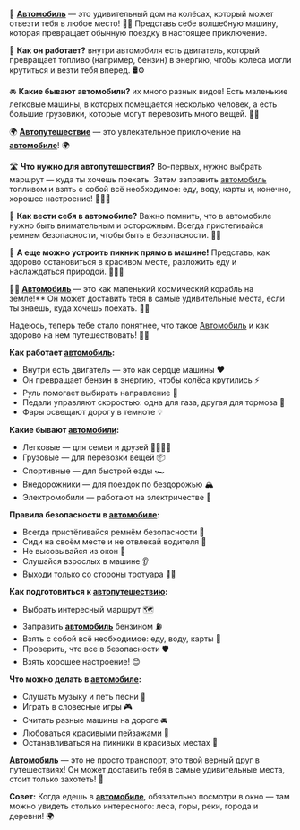 🚗 **[Автомобиль](car.md)** — это удивительный дом на колёсах, который может отвезти тебя в любое место! 🚗✨ Представь себе волшебную машину, которая превращает обычную поездку в настоящее приключение. 

🚙 **Как он работает?** внутри автомобиля есть двигатель, который превращает топливо (например, бензин) в энергию, чтобы колеса могли крутиться и везти тебя вперед. 🛢️⚙️

🚘 **Какие бывают автомобили?** их много разных видов! Есть маленькие легковые машины, в которых помещается несколько человек, а есть большие грузовики, которые могут перевозить много вещей. 🚚🚖

🌍 **[Автопутешествие](autotravel.md)** — это увлекательное приключение на **[автомобиле](car.md)**! 🌍

🛣️ **Что нужно для автопутешествия?** Во-первых, нужно выбрать маршрут — куда ты хочешь поехать. Затем заправить [автомобиль](car.md) топливом и взять с собой всё необходимое: еду, воду, карты и, конечно, хорошее настроение! 🍏📖🎶

💨 **Как вести себя в автомобиле?** Важно помнить, что в автомобиле нужно быть внимательным и осторожным. Всегда пристегивайся ремнем безопасности, чтобы быть в безопасности. 🎒🚦

🎉 **А еще можно устроить пикник прямо в машине!** Представь, как здорово остановиться в красивом месте, разложить еду и наслаждаться природой. 🍕🍉🌳

🚗🚀 **[Автомобиль](car.md)** — это как маленький космический корабль на земле!** Он может доставить тебя в самые удивительные места, если ты знаешь, куда хочешь поехать. 🌌✨

Надеюсь, теперь тебе стало понятнее, что такое [Автомобиль](car.md) и как здорово на нем путешествовать! 🚙🌈

**Как работает **[автомобиль](car.md)**:**
- Внутри есть двигатель — это как сердце машины ❤️
- Он превращает бензин в энергию, чтобы колёса крутились ⚡
- Руль помогает выбирать направление 🎯
- Педали управляют скоростью: одна для газа, другая для тормоза 🦶
- Фары освещают дорогу в темноте 💡

**Какие бывают **[автомобили](car.md)**:**
- Легковые — для семьи и друзей 👨‍👩‍👧‍👦
- Грузовые — для перевозки вещей 📦
- Спортивные — для быстрой езды 🏎️
- Внедорожники — для поездок по бездорожью 🏔️
- Электромобили — работают на электричестве 🔋

**Правила безопасности в **[автомобиле](car.md)**:**
- Всегда пристёгивайся ремнём безопасности 🎒
- Сиди на своём месте и не отвлекай водителя 👶
- Не высовывайся из окон 🚫
- Слушайся взрослых в машине 👂
- Выходи только со стороны тротуара 🚶‍♂️

**Как подготовиться к **[автопутешествию](autotravel.md)**:**
- Выбрать интересный маршрут 🗺️
- Заправить **[автомобиль](car.md)** бензином ⛽
- Взять с собой всё необходимое: еду, воду, карты 🧳
- Проверить, что все в безопасности 🛡️
- Взять хорошее настроение! 😊

**Что можно делать в **[автомобиле](car.md)**:**
- Слушать музыку и петь песни 🎵
- Играть в словесные игры 🎮
- Считать разные машины на дороге 🚘
- Любоваться красивыми пейзажами 🌄
- Останавливаться на пикники в красивых местах 🧺

**[Автомобиль](car.md)** — это не просто транспорт, это твой верный друг в путешествиях! Он может доставить тебя в самые удивительные места, стоит только захотеть! 🌟

**Совет:** Когда едешь в **[автомобиле](car.md)**, обязательно посмотри в окно — там можно увидеть столько интересного: леса, горы, реки, города и деревни! 🌍